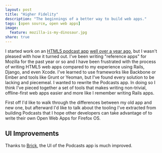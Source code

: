 ```yaml
---
layout: post
title: "Higher Fidelity"
description: "The beginnings of a better way to build web apps."
tags: [open source, open web apps]
image:
  feature: mozilla-is-my-dinosaur.jpg
share: true  
---
```


I started work on an [HTML5 podcast app][] [well over a year ago][], but I wasn't pleased with how it turned out. I've been writing "reference apps" for Mozilla for the past year or so and I have been frustrated with the process of writing HTML5 web apps compared to my experience using Rails, Django, and even Xcode. I've learned to use frameworks like Backbone or Ember and tools like Grunt or Yeoman, but I've found every solution to be lacking and piecemeal. I wanted to rewrite the Podcasts app. In doing so I think I've pieced together a set of tools that makes writing non-trivial, offline-first web apps easier and more like I remember writing Rails apps.

First off I'd like to walk through the differences between my old app and new one, but afterward I'd like to talk about the tooling I've extracted from building Podcasts that I hope other developers can take advantage of to write their own Open Web Apps for Firefox OS.

[HTML5 podcast app]: https://github.com/mozilla/high-fidelity/
[well over a year ago]: https://github.com/mozilla/high-fidelity/commit/6f023aa399b3d7b773d0f41c182d9f7b328a6184

## UI Improvements

Thanks to [Brick][], the UI of the Podcasts app is much improved.

[Brick]: https://mozbrick.github.io/
